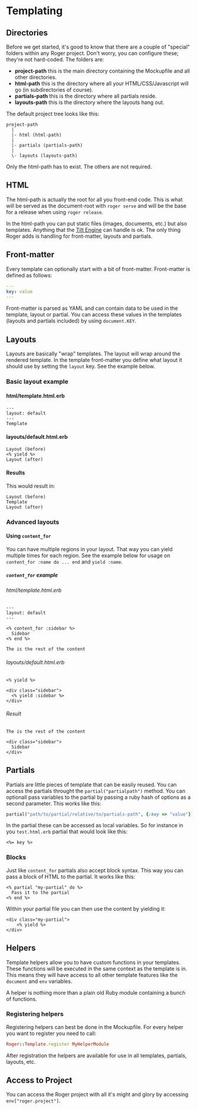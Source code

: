 # Templating

## Directories

Before we get started, it's good to know that there are a couple of "special" folders within any Roger project. Don't worry, you can configure these; they're not hard-coded. The folders are:

* **project-path** this is the main directory containing the Mockupfile and all other directories.
* **html-path** this is the directory where all your HTML/CSS/Javascript will go (in subdirectories of course).
* **partials-path** this is the directory where all partials reside.
* **layouts-path** this is the directory where the layouts hang out.

The default project tree looks like this:

```
project-path
  |
  |- html (html-path)
  |
  |- partials (partials-path)
  |
  \- layouts (layouts-path)
```

Only the html-path has to exist. The others are not required.

## HTML

The html-path is actually the root for all you front-end code. This is what will be served as the document-root with `roger serve` and will be the base for a release when using `roger release`.

In the html-path you can put static files (images, documents, etc.) but also templates. Anything that the [Tilt Engine](https://github.com/rtomayko/tilt) can handle is ok. The only thing Roger adds is handling for front-matter, layouts and partials. 

## Front-matter

Every template can optionally start with a bit of front-matter. Front-matter is defined as follows:

```yaml
---
key: value
---
```

Front-matter is parsed as YAML and can contain data to be used in the template, layout or partial. You can access
these values in the templates (layouts and partials included) by using `document.KEY`.

## Layouts

Layouts are basically "wrap" templates. The layout will wrap around the rendered template. In the template front-matter you define what layout it should use by setting the `layout` key. See the example below.

### Basic layout example

#### html/template.html.erb
```erb
---
layout: default
---
Template
```

#### layouts/default.html.erb
```erb
Layout (before)
<% yield %>
Layout (after)
```

#### Results
This would result in:

```
Layout (before)
Template
Layout (after)
```

### Advanced layouts

#### Using `content_for`

You can have multiple regions in your layout. That way you can yield multiple times for each region. See the example below for usage on `content_for :name do ... end` and `yield :name`.

##### `content_for` example

###### html/template.html.erb
```erb
---
layout: default
---

<% content_for :sidebar %>
  Sidebar
<% end %>

The is the rest of the content
```

###### layouts/default.html.erb
```erb
<% yield %>

<div class="sidebar">
  <% yield :sidebar %>
</div>
```

###### Result
```
The is the rest of the content 

<div class="sidebar">
  Sidebar
</div>
```

## Partials

Partials are little pieces of template that can be easily reused. You can access the partials throught the `partial("partialpath")` method. You can optionall pass variables to the partial by passing a ruby hash of options as a second parameter. This works like this:

```ruby
partial("path/to/partial/relative/to/partials-path", {:key => "value"})
```

In the partial these can be accessed as local variables. So for instance in you `test.html.erb` partial that would look like this:

```erb
<%= key %>
```

### Blocks

Just like `content_for` partials also accept block syntax. This way you can pass a block of HTML to the partial. It works like this:

```erb
<% partial "my-partial" do %>
  Pass it to the partial
<% end %>
```

Within your partial file you can then use the content by yielding it:

```erb
<div class="my-partial">
    <% yield %>
</div>
```

## Helpers
Template helpers allow you to have custom functions in your templates. These functions will be executed in the same context as the template is in. This means they will have access to all other template features like the `document` and `env` variables.

A helper is nothing more than a plain old Ruby module containing a bunch of functions.

### Registering helpers
Registering helpers can best be done in the Mockupfile. For every helper you want to register you need to call:

```ruby
Roger::Template.register MyHelperModule
```

After registration the helpers are available for use in all templates, partials, layouts, etc.

## Access to Project 

You can access the Roger project with all it's might and glory by accessing `env["roger.project"]`.
